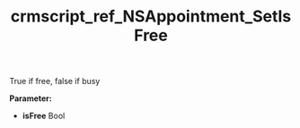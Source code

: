 ﻿---
title: crmscript_ref_NSAppointment_SetIsFree
description: NSAppointment.SetIsFree(Bool isFree)
intellisense: NSAppointment.SetIsFree
keywords: NSAppointment, GetIsFree
so.topic: reference
---

True if free, false if busy

**Parameter:** 
 - **isFree** Bool

